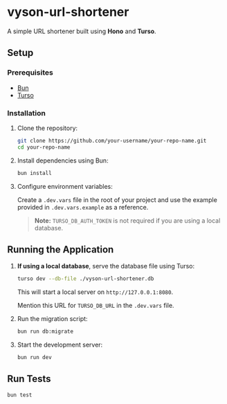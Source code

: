 # vyson-url-shortener

A simple URL shortener built using **Hono** and **Turso**.

## Setup

### Prerequisites

- [Bun](https://bun.sh/)
- [Turso](https://turso.tech/)

### Installation

1. Clone the repository:
   ```sh
   git clone https://github.com/your-username/your-repo-name.git
   cd your-repo-name
   ```
2. Install dependencies using Bun:
   ```sh
   bun install
   ```
3. Configure environment variables:

   Create a `.dev.vars` file in the root of your project and use the example provided in `.dev.vars.example` as a reference.

   > **Note:** `TURSO_DB_AUTH_TOKEN` is not required if you are using a local database.

## Running the Application

1. **If using a local database**, serve the database file using Turso:

   ```sh
   turso dev --db-file ./vyson-url-shortener.db
   ```

   This will start a local server on `http://127.0.0.1:8080`.

   Mention this URL for `TURSO_DB_URL` in the `.dev.vars` file.

2. Run the migration script:

   ```sh
   bun run db:migrate
   ```

3. Start the development server:

   ```sh
   bun run dev
   ```

## Run Tests

```sh
bun test
```
